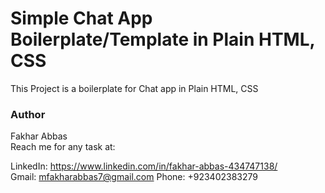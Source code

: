 # Simple Chat App Boilerplate/Template in Plain HTML, CSS

This Project is a boilerplate for Chat app in Plain HTML, CSS

### Author

Fakhar Abbas\
Reach me for any task at:

LinkedIn: https://www.linkedin.com/in/fakhar-abbas-434747138/ \
Gmail: mfakharabbas7@gmail.com
Phone: +923402383279
